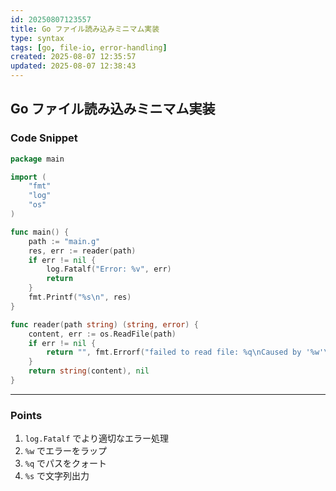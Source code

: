 ```yaml
---
id: 20250807123557
title: Go ファイル読み込みミニマム実装
type: syntax
tags: [go, file-io, error-handling]
created: 2025-08-07 12:35:57
updated: 2025-08-07 12:38:43
---
```


## Go ファイル読み込みミニマム実装

### Code Snippet

```go
package main

import (
	"fmt"
	"log"
	"os"
)

func main() {
	path := "main.g"
	res, err := reader(path)
	if err != nil {
		log.Fatalf("Error: %v", err)
		return
	}
	fmt.Printf("%s\n", res)
}

func reader(path string) (string, error) {
	content, err := os.ReadFile(path)
	if err != nil {
		return "", fmt.Errorf("failed to read file: %q\nCaused by '%w'\n", path, err)
	}
	return string(content), nil
}

```

---

### Points

1. `log.Fatalf` でより適切なエラー処理
2. `%w` でエラーをラップ
3. `%q` でパスをクォート
4. `%s` で文字列出力
